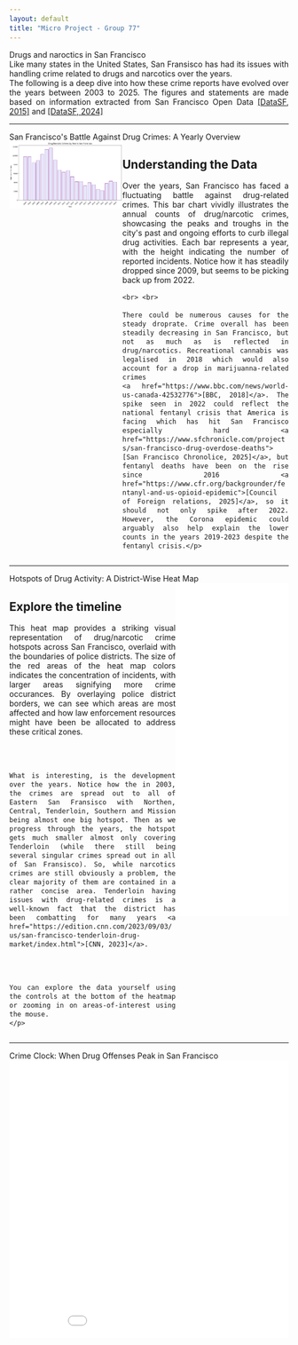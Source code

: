 ```yaml
---
layout: default
title: "Micro Project - Group 77"
---
```


<div class = "header" >
Drugs and naroctics in San Francisco
</div>
<div class="introduction" markdown="1" style="max-width: 1000px; margin: 0 auto; text-align: justify; text-justify: inter-word;">
  Like many states in the United States, San Fransisco has had its issues with handling crime related to drugs and narcotics over the years. <br>
  The following is a deep dive into how these crime reports have evolved over the years between 2003 to 2025. 
  The figures and statements are made based on information extracted from San Francisco Open Data <a href="https://data.sfgov.org/Public-Safety/Police-Department-Incident-Reports-2018-to-Present/wg3w-h783/about_data">[DataSF, 2015]</a> and <a href="https://data.sfgov.org/Public-Safety/Police-Department-Incident-Reports-Historical-2003/tmnf-yvry/about_data">[DataSF, 2024]</a> 
</div>

---

<div class = "figure-header" >
San Francisco's Battle Against Drug Crimes: A Yearly Overview
</div>

<div class="narrative-container" style="display: flex; align-items: flex-start; justify-content: space-between; width: 100%; max-width: 1200px; margin: 0 auto; overflow: hidden;">
  <div class="image-container">
    <img src="/assets/figures/drug time series.png" alt="Figure 1" style="border:none; width: 100%; max-width: 100%; display: block;">
  </div>
  
  <div class="text-container" style="flex: 0 0 35%; max-width: 35%; text-align: justify; word-break: break-word; overflow-wrap: break-word; hyphens: auto; min-width: 300px;">
    <h2>Understanding the Data</h2>
    <p>Over the years, San Francisco has faced a fluctuating battle against drug-related crimes. This bar chart vividly illustrates the annual counts of drug/narcotic crimes, showcasing the peaks and troughs in the city's past and ongoing efforts to curb illegal drug activities. Each bar represents a year, with the height indicating the number of reported incidents. Notice how it has steadily dropped since 2009, but seems to be picking back up from 2022.
    
    <br> <br>

    There could be numerous causes for the steady droprate. Crime overall has been steadily decreasing in San Francisco, but not as much as is reflected in drug/narcotics. Recreational cannabis was legalised in 2018 which would also account for a drop in marijuanna-related crimes
    <a href="https://www.bbc.com/news/world-us-canada-42532776">[BBC, 2018]</a>. The spike seen in 2022 could reflect the national fentanyl crisis that America is facing which has hit San Francisco especially hard <a href="https://www.sfchronicle.com/projects/san-francisco-drug-overdose-deaths">[San Francisco Chronolice, 2025]</a>, but fentanyl deaths have been on the rise since 2016 <a href="https://www.cfr.org/backgrounder/fentanyl-and-us-opioid-epidemic">[Council of Foreign relations, 2025]</a>, so it should not only spike after 2022. However, the Corona epidemic could arguably also help explain the lower counts in the years 2019-2023 despite the fentanyl crisis.</p>
  </div>
</div>



---
<div class = "figure-header" >
Hotspots of Drug Activity: A District-Wise Heat Map
</div>

<div class="narrative-container" style="display: flex; align-items: flex-start; justify-content: space-between; width: 100%; max-width: 1200px; margin: 0 auto; overflow: hidden;">
  <div class="text-container" style="flex: 0 0 35%; max-width: 35%; text-align: justify; word-break: break-word; overflow-wrap: break-word; hyphens: auto; min-width: 300px;">
    <h2>Explore the timeline</h2>
    <p>This heat map provides a striking visual representation of drug/narcotic crime hotspots across San Francisco, overlaid with the boundaries of police districts. The size of the red areas of the heat map colors indicates the concentration of incidents, with larger areas signifying more crime occurances. By overlaying police district borders, we can see which areas are most affected and how law enforcement resources might have been be allocated to address these critical zones. 

  <br><br>

    What is interesting, is the development over the years. Notice how the in 2003, the crimes are spread out to all of Eastern San Fransisco with Northen, Central, Tenderloin, Southern and Mission being almost one big hotspot. Then as we progress through the years, the hotspot gets much smaller almost only covering Tenderloin (while there still being several singular crimes spread out in all of San Fransisco). So, while narcotics crimes are still obviously a problem, the clear majority of them are contained in a rather concise area. Tenderloin having issues with drug-related crimes is a well-known fact that the district has been combatting for many years <a href="https://edition.cnn.com/2023/09/03/us/san-francisco-tenderloin-drug-market/index.html">[CNN, 2023]</a>. 

  <br><br>

    You can explore the data yourself using the controls at the bottom of the heatmap or zooming in on areas-of-interest using the mouse.  
    </p>
  </div>
  <div class="image-container" style="flex: 0 0 65%; max-width: 65%; display: flex; justify-content: center;">
    <iframe src="/assets/html/A2_san_francisco_heatmapwithtime.html" 
            style="border:none; width: 100%; height: 600px; max-width: 100%; display: block;"></iframe>
  </div>
</div>


---

<div class = "figure-header" >
Crime Clock: When Drug Offenses Peak in San Francisco
</div>

<div class="narrative-container" style="display: flex; align-items: flex-start; justify-content: space-between; width: 100%; max-width: 1200px; margin: 0 auto; overflow: hidden;">
  <div class="image-container">
    <iframe src="/assets/html/Narcotic 24h by district 4.html" width="900" height="500" style="border:none;"></iframe>
  </div>
  <div class="text-container">
    <h2>Understanding the Data</h2>
    <p>Ever wondered when drug-related crimes are most likely to occur? This interactive plot breaks down the number of drug/narcotic crimes by each hour of the day. This allows us to delve into the daily rhythms of drug crimes. Notice how much the day of the week actually affects crime rates. It is clear that the weekend sees less overall reports compared to weekdays - except for 5am where very little crime seems to occur at all no matter the day. It is interesting to see that even drug crimes seems to somewhat take the weekends off. For buglaries/theft it would make sense to see less crime over weekends, as people are home and harder to steal from, but the use of narcotics should not have this limitation. However, it is important to note that this data reflects reports of crimes and not the actual occurances. For a crime to be reported it needs to be witnessed, and if people are doing drugs at home over the weekend that is not reflected in this data. 

  <br><br>

    You can explore this data yourself by toggling the various police districts in San Francisco. Each district is represented by a different color, with overlapping bars indicating the intensity of incidents. The hover tool provides additional context, showing the exact count of crimes for each hour and district.

